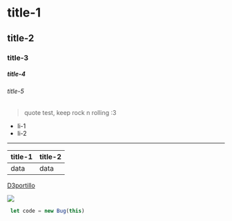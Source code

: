 # title-1
## title-2
### title-3
##### title-4
###### title-5

> quote test, keep rock n rolling :3
- li-1
- li-2
-----------------

|title-1|title-2|
|----|----|
|data|data|

[D3portillo](https://github.com/D3Portillo)

![](https://images.unsplash.com/photo-1530533311959-33ac6a96f292?ixlib=rb-0.3.5&ixid=eyJhcHBfaWQiOjEyMDd9&s=8c640cde349092507b0eb209bb9f95f5&dpr=1&auto=format&fit=crop&w=1000&q=80&cs=tinysrgb)

```javascript
 let code = new Bug(this)
```
